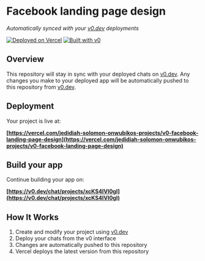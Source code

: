 # Facebook landing page design

*Automatically synced with your [v0.dev](https://v0.dev) deployments*

[![Deployed on Vercel](https://img.shields.io/badge/Deployed%20on-Vercel-black?style=for-the-badge&logo=vercel)](https://vercel.com/jedidiah-solomon-onwubikos-projects/v0-facebook-landing-page-design)
[![Built with v0](https://img.shields.io/badge/Built%20with-v0.dev-black?style=for-the-badge)](https://v0.dev/chat/projects/xcKS4IVI0gl)

## Overview

This repository will stay in sync with your deployed chats on [v0.dev](https://v0.dev).
Any changes you make to your deployed app will be automatically pushed to this repository from [v0.dev](https://v0.dev).

## Deployment

Your project is live at:

**[https://vercel.com/jedidiah-solomon-onwubikos-projects/v0-facebook-landing-page-design](https://vercel.com/jedidiah-solomon-onwubikos-projects/v0-facebook-landing-page-design)**

## Build your app

Continue building your app on:

**[https://v0.dev/chat/projects/xcKS4IVI0gl](https://v0.dev/chat/projects/xcKS4IVI0gl)**

## How It Works

1. Create and modify your project using [v0.dev](https://v0.dev)
2. Deploy your chats from the v0 interface
3. Changes are automatically pushed to this repository
4. Vercel deploys the latest version from this repository